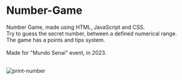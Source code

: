 # Number-Game
Number Game, made using HTML, JavaScript and CSS. <br>
Try to guess the secret number, between a defined numerical range.<br>
The game has a points and tips system.<br><br>
Made for "Mundo Senai" event, in 2023.<br><br>

![print-number](https://github.com/Pixelikas/Number-Game/assets/67108278/24efaef6-1a91-44b4-9753-e14fdff07249)

